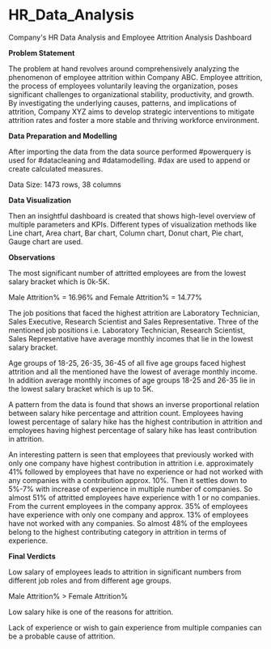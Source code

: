 # HR_Data_Analysis
Company's HR Data Analysis and Employee Attrition Analysis Dashboard

**Problem Statement**

The problem at hand revolves around comprehensively analyzing the phenomenon of employee attrition within Company ABC. Employee attrition, the process of employees voluntarily leaving the organization, poses significant challenges to organizational stability, productivity, and growth. By investigating the underlying causes, patterns, and implications of attrition, Company XYZ aims to develop strategic interventions to mitigate attrition rates and foster a more stable and thriving workforce environment.

**Data Preparation and Modelling**

After importing the data from the data source performed #powerquery is used for #datacleaning and #datamodelling. #dax are used to append or create calculated measures.

Data Size: 1473 rows, 38 columns

**Data Visualization**

Then an insightful dashboard is created that shows high-level overview of multiple parameters and KPIs. Different types of visualization methods like Line chart, Area chart, Bar chart, Column chart, Donut chart, Pie chart, Gauge chart are used.

**Observations**

The most significant number of attritted employees are from the lowest salary bracket which is 0k-5K.

Male Attrition% = 16.96% and Female Attrition% = 14.77%

The job positions that faced the highest attrition are Laboratory Technician, Sales Executive, Research Scientist and Sales Representative. 
Three of the mentioned job positions i.e. Laboratory Technician, Research Scientist, Sales Representative have average monthly incomes that lie in the lowest salary bracket.

Age groups of 18-25, 26-35, 36-45 of all five age groups faced highest attrition and all the mentioned have the lowest of average monthly income. 
In addition average monthly incomes of age groups 18-25 and 26-35 lie in the lowest salary bracket which is up to 5K.

A pattern from the data is found that shows an inverse proportional relation between salary hike percentage and attrition count. 
Employees having lowest percentage of salary hike has the highest contribution in attrition and employees having highest percentage of salary hike has least contribution in attrition.

An interesting pattern is seen that employees that previously worked with only one company have highest contribution in attrition i.e. approximately 41% followed by employees that have no experience or had not worked with any companies with a contribution approx. 10%. Then it settles down to 5%-7% with increase of experience in multiple number of companies. So almost 51% of attritted employees have experience with 1 or no companies. From the current employees in the company approx. 35% of employees have experience with only one company and approx. 13% of employees have not worked with any companies. So almost 48% of the employees belong to the highest contributing category in attrition in terms of experience.

**Final Verdicts**

Low salary of employees leads to attrition in significant numbers from different job roles and from different age groups.

Male Attrition% > Female Attrition%

Low salary hike is one of the reasons for attrition.

Lack of experience or wish to gain experience from multiple companies can be a probable cause of attrition.
